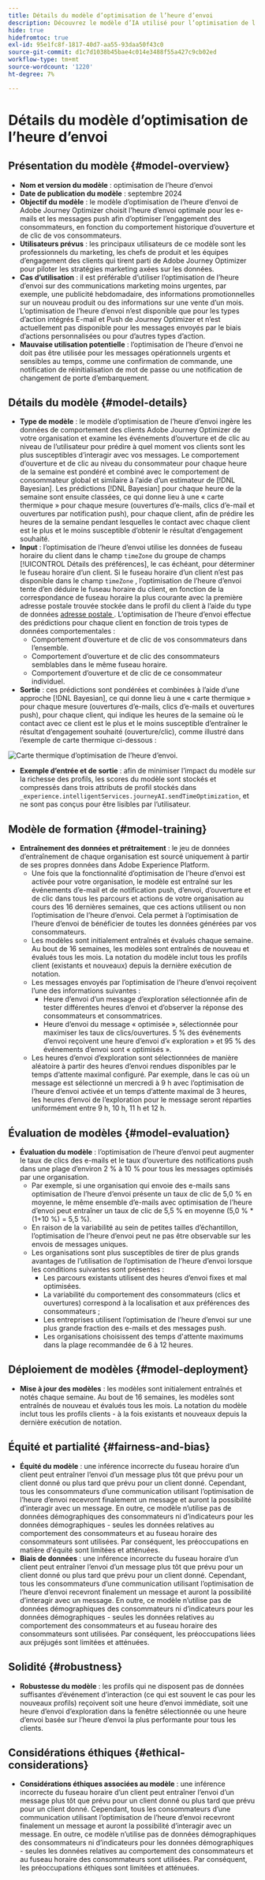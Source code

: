 ```yaml
---
title: Détails du modèle d’optimisation de l’heure d’envoi
description: Découvrez le modèle d’IA utilisé pour l’optimisation de l’heure d’envoi dans Adobe Journey Optimizer.
hide: true
hidefromtoc: true
exl-id: 95e1fc8f-1817-40d7-aa55-93daa50f43c0
source-git-commit: d1c7d1038b45bae4c014e3488f55a427c9cb02ed
workflow-type: tm+mt
source-wordcount: '1220'
ht-degree: 7%

---
```


# Détails du modèle d’optimisation de l’heure d’envoi

## Présentation du modèle {#model-overview}

* **Nom et version du modèle** : optimisation de l’heure d’envoi
* **Date de publication du modèle** : septembre 2024
* **Objectif du modèle** : le modèle d’optimisation de l’heure d’envoi de Adobe Journey Optimizer choisit l’heure d’envoi optimale pour les e-mails et les messages push afin d’optimiser l’engagement des consommateurs, en fonction du comportement historique d’ouverture et de clic de vos consommateurs.
* **Utilisateurs prévus** : les principaux utilisateurs de ce modèle sont les professionnels du marketing, les chefs de produit et les équipes d’engagement des clients qui tirent parti de Adobe Journey Optimizer pour piloter les stratégies marketing axées sur les données.
* **Cas d’utilisation** : il est préférable d’utiliser l’optimisation de l’heure d’envoi sur des communications marketing moins urgentes, par exemple, une publicité hebdomadaire, des informations promotionnelles sur un nouveau produit ou des informations sur une vente d’un mois. L’optimisation de l’heure d’envoi n’est disponible que pour les types d’action intégrés E-mail et Push de Journey Optimizer et n’est actuellement pas disponible pour les messages envoyés par le biais d’actions personnalisées ou pour d’autres types d’action.
* **Mauvaise utilisation potentielle** : l’optimisation de l’heure d’envoi ne doit pas être utilisée pour les messages opérationnels urgents et sensibles au temps, comme une confirmation de commande, une notification de réinitialisation de mot de passe ou une notification de changement de porte d’embarquement.

## Détails du modèle {#model-details}

* **Type de modèle** : le modèle d’optimisation de l’heure d’envoi ingère les données de comportement des clients Adobe Journey Optimizer de votre organisation et examine les événements d’ouverture et de clic au niveau de l’utilisateur pour prédire à quel moment vos clients sont les plus susceptibles d’interagir avec vos messages. Le comportement d’ouverture et de clic au niveau du consommateur pour chaque heure de la semaine est pondéré et combiné avec le comportement de consommateur global et similaire à l’aide d’un estimateur de [!DNL Bayesian]. Les prédictions [!DNL Bayesian] pour chaque heure de la semaine sont ensuite classées, ce qui donne lieu à une « carte thermique » pour chaque mesure (ouvertures d’e-mails, clics d’e-mail et ouvertures par notification push), pour chaque client, afin de prédire les heures de la semaine pendant lesquelles le contact avec chaque client est le plus et le moins susceptible d’obtenir le résultat d’engagement souhaité.
* **Input** : l’optimisation de l’heure d’envoi utilise les données de fuseau horaire du client dans le champ `timeZone` du groupe de champs [!UICONTROL Détails des préférences], le cas échéant, pour déterminer le fuseau horaire d’un client. Si le fuseau horaire d’un client n’est pas disponible dans le champ `timeZone` , l’optimisation de l’heure d’envoi tente d’en déduire le fuseau horaire du client, en fonction de la correspondance de fuseau horaire la plus courante avec la première adresse postale trouvée stockée dans le profil du client à l’aide du type de données [&#x200B; adresse postale &#x200B;](../../xdm/data-types/postal-address.md). L’optimisation de l’heure d’envoi effectue des prédictions pour chaque client en fonction de trois types de données comportementales :
   * Comportement d’ouverture et de clic de vos consommateurs dans l’ensemble.
   * Comportement d’ouverture et de clic des consommateurs semblables dans le même fuseau horaire.
   * Comportement d’ouverture et de clic de ce consommateur individuel.
* **Sortie** : ces prédictions sont pondérées et combinées à l’aide d’une approche [!DNL Bayesian], ce qui donne lieu à une « carte thermique » pour chaque mesure (ouvertures d’e-mails, clics d’e-mails et ouvertures push), pour chaque client, qui indique les heures de la semaine où le contact avec ce client est le plus et le moins susceptible d’entraîner le résultat d’engagement souhaité (ouverture/clic), comme illustré dans l’exemple de carte thermique ci-dessous :

![Carte thermique d’optimisation de l’heure d’envoi.](../images/models/send-time-optimization.png)

* **Exemple d’entrée et de sortie** : afin de minimiser l’impact du modèle sur la richesse des profils, les scores du modèle sont stockés et compressés dans trois attributs de profil stockés dans `_experience.intelligentServices.journeyAI.sendTimeOptimization`, et ne sont pas conçus pour être lisibles par l’utilisateur.

## Modèle de formation {#model-training}

* **Entraînement des données et prétraitement** : le jeu de données d’entraînement de chaque organisation est sourcé uniquement à partir de ses propres données dans Adobe Experience Platform.
   * Une fois que la fonctionnalité d’optimisation de l’heure d’envoi est activée pour votre organisation, le modèle est entraîné sur les événements d’e-mail et de notification push, d’envoi, d’ouverture et de clic dans tous les parcours et actions de votre organisation au cours des 16 dernières semaines, que ces actions utilisent ou non l’optimisation de l’heure d’envoi. Cela permet à l’optimisation de l’heure d’envoi de bénéficier de toutes les données générées par vos consommateurs.
   * Les modèles sont initialement entraînés et évalués chaque semaine. Au bout de 16 semaines, les modèles sont entraînés de nouveau et évalués tous les mois. La notation du modèle inclut tous les profils client (existants et nouveaux) depuis la dernière exécution de notation.
   * Les messages envoyés par l’optimisation de l’heure d’envoi reçoivent l’une des informations suivantes :
      * Heure d’envoi d’un message d’exploration sélectionnée afin de tester différentes heures d’envoi et d’observer la réponse des consommateurs et consommatrices.
      * Heure d’envoi du message « optimisée », sélectionnée pour maximiser les taux de clics/ouvertures. 5 % des événements d’envoi reçoivent une heure d’envoi d’« exploration » et 95 % des événements d’envoi sont « optimisés ».
   * Les heures d’envoi d’exploration sont sélectionnées de manière aléatoire à partir des heures d’envoi rendues disponibles par le temps d’attente maximal configuré. Par exemple, dans le cas où un message est sélectionné un mercredi à 9 h avec l’optimisation de l’heure d’envoi activée et un temps d’attente maximal de 3 heures, les heures d’envoi de l’exploration pour le message seront réparties uniformément entre 9 h, 10 h, 11 h et 12 h.

## Évaluation de modèles {#model-evaluation}

* **Évaluation du modèle** : l’optimisation de l’heure d’envoi peut augmenter le taux de clics des e-mails et le taux d’ouverture des notifications push dans une plage d’environ 2 % à 10 % pour tous les messages optimisés par une organisation.
   * Par exemple, si une organisation qui envoie des e-mails sans optimisation de l’heure d’envoi présente un taux de clic de 5,0 % en moyenne, le même ensemble d’e-mails avec optimisation de l’heure d’envoi peut entraîner un taux de clic de 5,5 % en moyenne (5,0 % * (1+10 %) = 5,5 %).
   * En raison de la variabilité au sein de petites tailles d’échantillon, l’optimisation de l’heure d’envoi peut ne pas être observable sur les envois de messages uniques.
   * Les organisations sont plus susceptibles de tirer de plus grands avantages de l’utilisation de l’optimisation de l’heure d’envoi lorsque les conditions suivantes sont présentes :
      * Les parcours existants utilisent des heures d’envoi fixes et mal optimisées.
      * La variabilité du comportement des consommateurs (clics et ouvertures) correspond à la localisation et aux préférences des consommateurs ;
      * Les entreprises utilisent l’optimisation de l’heure d’envoi sur une plus grande fraction des e-mails et des messages push.
      * Les organisations choisissent des temps d&#39;attente maximums dans la plage recommandée de 6 à 12 heures.

## Déploiement de modèles {#model-deployment}

* **Mise à jour des modèles** : les modèles sont initialement entraînés et notés chaque semaine. Au bout de 16 semaines, les modèles sont entraînés de nouveau et évalués tous les mois. La notation du modèle inclut tous les profils clients - à la fois existants et nouveaux depuis la dernière exécution de notation.

## Équité et partialité {#fairness-and-bias}

* **Équité du modèle** : une inférence incorrecte du fuseau horaire d’un client peut entraîner l’envoi d’un message plus tôt que prévu pour un client donné ou plus tard que prévu pour un client donné. Cependant, tous les consommateurs d’une communication utilisant l’optimisation de l’heure d’envoi recevront finalement un message et auront la possibilité d’interagir avec un message. En outre, ce modèle n’utilise pas de données démographiques des consommateurs ni d’indicateurs pour les données démographiques - seules les données relatives au comportement des consommateurs et au fuseau horaire des consommateurs sont utilisées. Par conséquent, les préoccupations en matière d&#39;équité sont limitées et atténuées.
* **Biais de données** : une inférence incorrecte du fuseau horaire d’un client peut entraîner l’envoi d’un message plus tôt que prévu pour un client donné ou plus tard que prévu pour un client donné. Cependant, tous les consommateurs d’une communication utilisant l’optimisation de l’heure d’envoi recevront finalement un message et auront la possibilité d’interagir avec un message. En outre, ce modèle n’utilise pas de données démographiques des consommateurs ni d’indicateurs pour les données démographiques - seules les données relatives au comportement des consommateurs et au fuseau horaire des consommateurs sont utilisées. Par conséquent, les préoccupations liées aux préjugés sont limitées et atténuées.

## Solidité {#robustness}

* **Robustesse du modèle** : les profils qui ne disposent pas de données suffisantes d’événement d’interaction (ce qui est souvent le cas pour les nouveaux profils) reçoivent soit une heure d’envoi immédiate, soit une heure d’envoi d’exploration dans la fenêtre sélectionnée ou une heure d’envoi basée sur l’heure d’envoi la plus performante pour tous les clients.

## Considérations éthiques {#ethical-considerations}

* **Considérations éthiques associées au modèle** : une inférence incorrecte du fuseau horaire d’un client peut entraîner l’envoi d’un message plus tôt que prévu pour un client donné ou plus tard que prévu pour un client donné. Cependant, tous les consommateurs d’une communication utilisant l’optimisation de l’heure d’envoi recevront finalement un message et auront la possibilité d’interagir avec un message. En outre, ce modèle n’utilise pas de données démographiques des consommateurs ni d’indicateurs pour les données démographiques - seules les données relatives au comportement des consommateurs et au fuseau horaire des consommateurs sont utilisées. Par conséquent, les préoccupations éthiques sont limitées et atténuées.